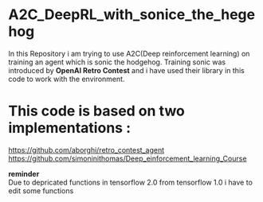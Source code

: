 # A2C_DeepRL_with_sonice_the_hegehog
In this Repository i am trying to use A2C(Deep reinforcement learning) on training an agent which is sonic the hodgehog.
Training sonic was introduced by **OpenAI Retro Contest** and i have used their library in this code to work with the environment.

# This code is based on two implementations :
https://github.com/aborghi/retro_contest_agent  <br/>
https://github.com/simoninithomas/Deep_einforcement_learning_Course

**reminder** <br/>
Due to depricated functions in tensorflow 2.0 from tensorflow 1.0 i have to edit some functions 
